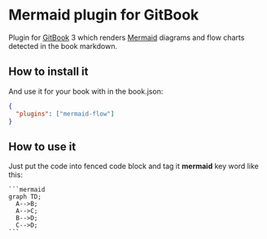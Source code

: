 # Mermaid plugin for GitBook

Plugin for [GitBook](https://github.com/GitbookIO/gitbook) 3 which renders [Mermaid](https://github.com/knsv/mermaid) diagrams and flow charts detected in the book markdown.

## How to install it

And use it for your book with in the book.json:

```json
{
  "plugins": ["mermaid-flow"]
}
```

## How to use it

Just put the code into fenced code block and tag it **mermaid** key word like this:

    ```mermaid
    graph TD;
      A-->B;
      A-->C;
      B-->D;
      C-->D;
    ```
